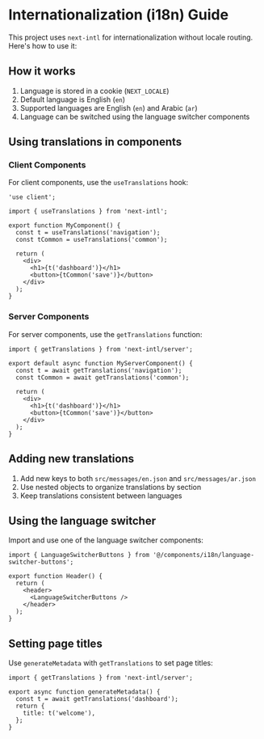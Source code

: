 # Internationalization (i18n) Guide

This project uses `next-intl` for internationalization without locale routing. Here's how to use it:

## How it works

1. Language is stored in a cookie (`NEXT_LOCALE`)
2. Default language is English (`en`)
3. Supported languages are English (`en`) and Arabic (`ar`)
4. Language can be switched using the language switcher components

## Using translations in components

### Client Components

For client components, use the `useTranslations` hook:

```tsx
'use client';

import { useTranslations } from 'next-intl';

export function MyComponent() {
  const t = useTranslations('navigation');
  const tCommon = useTranslations('common');
  
  return (
    <div>
      <h1>{t('dashboard')}</h1>
      <button>{tCommon('save')}</button>
    </div>
  );
}
```

### Server Components

For server components, use the `getTranslations` function:

```tsx
import { getTranslations } from 'next-intl/server';

export default async function MyServerComponent() {
  const t = await getTranslations('navigation');
  const tCommon = await getTranslations('common');
  
  return (
    <div>
      <h1>{t('dashboard')}</h1>
      <button>{tCommon('save')}</button>
    </div>
  );
}
```

## Adding new translations

1. Add new keys to both `src/messages/en.json` and `src/messages/ar.json`
2. Use nested objects to organize translations by section
3. Keep translations consistent between languages

## Using the language switcher

Import and use one of the language switcher components:

```tsx
import { LanguageSwitcherButtons } from '@/components/i18n/language-switcher-buttons';

export function Header() {
  return (
    <header>
      <LanguageSwitcherButtons />
    </header>
  );
}
```

## Setting page titles

Use `generateMetadata` with `getTranslations` to set page titles:

```tsx
import { getTranslations } from 'next-intl/server';

export async function generateMetadata() {
  const t = await getTranslations('dashboard');
  return {
    title: t('welcome'),
  };
}
```